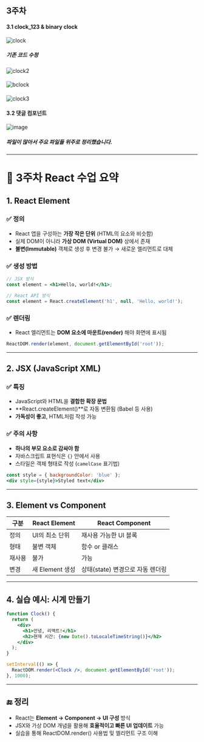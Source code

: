 ## 3주차
#### 3.1 clock_123 & binary clock
![clock](https://github.com/user-attachments/assets/dab39341-a729-4a82-b4bf-4868ff12f596)
##### 기존 코드 수정 
####
![clock2](https://github.com/user-attachments/assets/84d69826-4564-4a5b-a8a7-789b65a48145)
####
![bclock](https://github.com/user-attachments/assets/22edc5e9-062a-4cf2-bc58-d191b8b25751)
####
![clock3](https://github.com/user-attachments/assets/2a800b6b-1634-4a9a-be39-91dce1aa0ca4)
#### 3.2 댓글 컴포넌트
![image](https://github.com/user-attachments/assets/fcacd629-baf5-43a2-9f51-58bd406311dd)
##### 파일이 많아서 주요 파일들 위주로 정리했습니다.

---

# 📘 3주차 React 수업 요약

## 1. React Element

### ✅ 정의

* React 앱을 구성하는 **가장 작은 단위** (HTML의 요소와 비슷함)
* 실제 DOM이 아니라 **가상 DOM (Virtual DOM)** 상에서 존재
* **불변(Immutable)** 객체로 생성 후 변경 불가 → 새로운 엘리먼트로 대체

### ✅ 생성 방법

```jsx
// JSX 방식
const element = <h1>Hello, world!</h1>;

// React API 방식
const element = React.createElement('h1', null, 'Hello, world!');
```

### ✅ 렌더링

* React 엘리먼트는 **DOM 요소에 마운트(render)** 해야 화면에 표시됨

```js
ReactDOM.render(element, document.getElementById('root'));
```

---

## 2. JSX (JavaScript XML)

### ✅ 특징

* JavaScript와 HTML을 **결합한 확장 문법**
* \*\*React.createElement()\*\*로 자동 변환됨 (Babel 등 사용)
* **가독성이 좋고**, HTML처럼 작성 가능

### ✅ 주의 사항

* **하나의 부모 요소로 감싸야 함**
* 자바스크립트 표현식은 `{}` 안에서 사용
* 스타일은 객체 형태로 작성 (`camelCase` 표기법)

```jsx
const style = { backgroundColor: 'blue' };
<div style={style}>Styled text</div>
```

---

## 3. Element vs Component

| 구분  | React Element | React Component       |
| --- | ------------- | --------------------- |
| 정의  | UI의 최소 단위     | 재사용 가능한 UI 블록         |
| 형태  | 불변 객체         | 함수 or 클래스             |
| 재사용 | 불가            | 가능                    |
| 변경  | 새 Element 생성  | 상태(state) 변경으로 자동 렌더링 |

---

## 4. 실습 예시: 시계 만들기

```jsx
function Clock() {
  return (
    <div>
      <h1>안녕, 리액트!</h1>
      <h2>현재 시간: {new Date().toLocaleTimeString()}</h2>
    </div>
  );
}

setInterval(() => {
  ReactDOM.render(<Clock />, document.getElementById('root'));
}, 1000);
```

---

## 🔚 정리

* React는 **Element → Component → UI 구성** 방식
* JSX와 가상 DOM 개념을 활용해 **효율적이고 빠른 UI 업데이트** 가능
* 실습을 통해 ReactDOM.render() 사용법 및 엘리먼트 구조 이해


